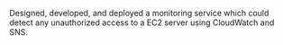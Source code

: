  Designed, developed, and deployed a monitoring service which could detect any unauthorized access to a EC2 server using CloudWatch and SNS.
